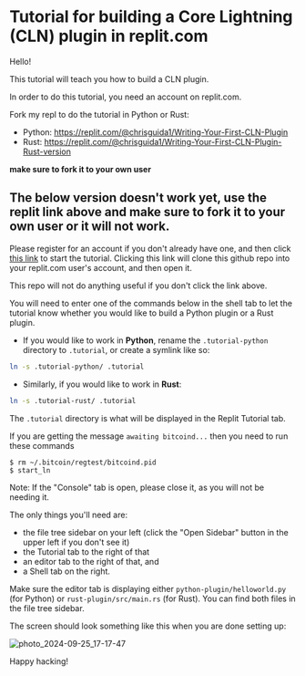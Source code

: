 # Tutorial for building a Core Lightning (CLN) plugin in replit.com

Hello!

This tutorial will teach you how to build a CLN plugin.

In order to do this tutorial, you need an account on replit.com.

Fork my repl to do the tutorial in Python or Rust:
- Python: https://replit.com/@chrisguida1/Writing-Your-First-CLN-Plugin
- Rust: https://replit.com/@chrisguida1/Writing-Your-First-CLN-Plugin-Rust-version

**make sure to fork it to your own user**

## The below version doesn't work yet, use the replit link above and **make sure to fork it to your own user** or it will not work.
Please register for an account if you don't already have one, and then click [this link](https://replit.com/github/chrisguida/cln-plugin-tutorial) to start the tutorial. Clicking this link will clone this github repo into your replit.com user's account, and then open it.

This repo will not do anything useful if you don't click the link above.

You will need to enter one of the commands below in the shell tab to let the tutorial know whether you would like to build a Python plugin or a Rust plugin.

- If you would like to work in **Python**, rename the `.tutorial-python` directory to `.tutorial`, or create a symlink like so:

```sh
ln -s .tutorial-python/ .tutorial
```

- Similarly, if you would like to work in **Rust**:

```sh
ln -s .tutorial-rust/ .tutorial
```

The `.tutorial` directory is what will be displayed in the Replit Tutorial tab.

If you are getting the message `awaiting bitcoind...` then you need to run these commands

```
$ rm ~/.bitcoin/regtest/bitcoind.pid
$ start_ln
```

Note: If the "Console" tab is open, please close it, as you will not be needing it.

The only things you'll need are:
- the file tree sidebar on your left (click the "Open Sidebar" button in the upper left if you don't see it)
- the Tutorial tab to the right of that
- an editor tab to the right of that, and
- a Shell tab on the right.

Make sure the editor tab is displaying either `python-plugin/helloworld.py` (for Python) or `rust-plugin/src/main.rs` (for Rust). You can find both files in the file tree sidebar.

The screen should look something like this when you are done setting up:

![photo_2024-09-25_17-17-47](https://github.com/user-attachments/assets/74868b43-7bf6-4ba9-bc2a-375918963def)

Happy hacking!
